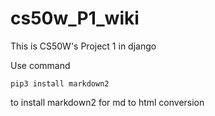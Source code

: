 # cs50w_P1_wiki

This is CS50W's Project 1 in django

Use command
<pre><code>pip3 install markdown2
</code></pre>
to install markdown2 for md to html conversion
